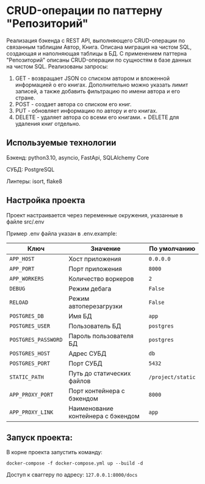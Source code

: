 # CRUD-операции по паттерну "Репозиторий"

Реализация бэкенда с REST API, выполняющего CRUD-операции по связанным таблицам Автор, Книга. 
Описана миграция на чистом SQL, создающая и наполняющая таблицы в БД.
С применением паттерна "Репозиторий" описаны CRUD-операции по сущностям в базе данных на чистом SQL.
Реализованы запросы:

1) GET - возвращает JSON со списком автором и вложенной информацией о его книгах.
Дополнительно можно указать лимит записей, а также добавить фильтрацию по имени автора и его стране.
2) POST - создает автора со списком его книг.
3) PUT - обновляет информацию по автору и его книгах. 
4) DELETE - удаляет автора со всеми его книгами. + DELETE для удаления книг отдельно.


## Используемые технологии
Бэкенд: python3.10, asyncio, FastApi, SQLAlchemy Core

СУБД: PostgreSQL

Линтеры: isort, flake8

## Настройка проекта

Проект настраивается через переменные окружения, указанные в файле src/.env

Пример .env файла указан в .env.example:

| Ключ                | Значение                           | По умолчанию      |
|---------------------|------------------------------------|-------------------|
| `APP_HOST`          | Хост приложения                    | `0.0.0.0`         |
| `APP_PORT`          | Порт приложения                    | `8000`            |
| `APP_WORKERS`       | Количество воркеров                | `2`               |
| `DEBUG`             | Режим дебага                       | `False`           |
| `RELOAD`            | Режим автоперезагрузки             | `False`           |
| `POSTGRES_DB`       | Имя БД                             | `app`             |
| `POSTGRES_USER`     | Пользователь БД                    | `postgres`        |
| `POSTGRES_PASSWORD` | Пароль пользователя БД             | `postgres`        |
| `POSTGRES_HOST`     | Адрес СУБД                         | `db`              |
| `POSTGRES_PORT`     | Порт СУБД                          | `5432`            |
| `STATIC_PATH`       | Путь до статических файлов         | `/project/static` |
| `APP_PROXY_PORT`    | Порт контейнера с бэкендом         | `8000`            |
| `APP_PROXY_LINK`    | Наименование контейнера с бэкендом | `app`             |


## Запуск проекта:

В корне проекта запустить команду:

`docker-compose -f docker-compose.yml up --build -d`

Доступ к сваггеру по адресу: `127.0.0.1:8000/docs`

